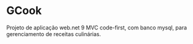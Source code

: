 # GCook
Projeto de aplicação web.net 9 MVC code-first, com banco mysql, para gerenciamento de receitas culinárias.
